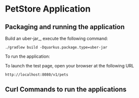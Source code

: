 # PetStore Application

## Packaging and running the application

Build an uber-jar_, execute the following command:

    ./gradlew build -Dquarkus.package.type=uber-jar

To run the application:

To launch the test page, open your browser at the following URL

    http://localhost:8080/v1/pets

## Curl Commands to run the applications

